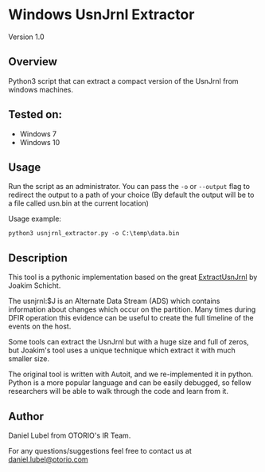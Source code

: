 # Windows UsnJrnl Extractor
Version 1.0

## Overview
Python3 script that can extract a compact version of the UsnJrnl from windows machines.

## Tested on:
* Windows 7
* Windows 10

## Usage
Run the script as an administrator.
You can pass the `-o` or `--output` flag to redirect the output to a path of your choice (By default the output will 
be to a file called usn.bin at the current location)

Usage example:
```shell
python3 usnjrnl_extractor.py -o C:\temp\data.bin
```

## Description
This tool is a pythonic implementation based on the great [ExtractUsnJrnl](https://github.com/jschicht/ExtractUsnJrnl) by 
Joakim Schicht.

The usnjrnl:$J is an Alternate Data Stream (ADS) which contains information about changes which occur on the 
partition. Many times during DFIR operation this evidence can be useful to create the full timeline of the events 
on the host.

Some tools can extract the UsnJrnl but with a huge size and full of zeros, but Joakim's tool uses a unique technique
which extract it with much smaller size.

The original tool is written with Autoit, and we re-implemented it in python. Python is a more popular language and 
can be easily debugged, so fellow researchers will be able to walk through the code and learn from it. 

## Author
Daniel Lubel from OTORIO's IR Team.

For any questions/suggestions feel free to contact us at daniel.lubel@otorio.com


